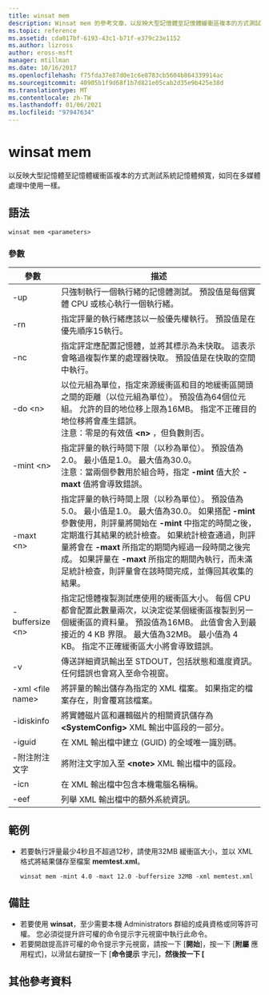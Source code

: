 ```yaml
---
title: winsat mem
description: Winsat mem 的參考文章，以反映大型記憶體至記憶體緩衝區複本的方式測試系統記憶體頻寬，如同在多媒體處理中使用一樣。
ms.topic: reference
ms.assetid: cda017bf-6193-43c1-b71f-e379c23e1152
ms.author: lizross
author: eross-msft
manager: mtillman
ms.date: 10/16/2017
ms.openlocfilehash: f75fda37e87d0e1c6e8783cb5604b864339914ac
ms.sourcegitcommit: 40905b1f9d68f1b7d821e05cab2d35e9b425e38d
ms.translationtype: MT
ms.contentlocale: zh-TW
ms.lasthandoff: 01/06/2021
ms.locfileid: "97947634"
---
```

# <a name="winsat-mem"></a>winsat mem



以反映大型記憶體至記憶體緩衝區複本的方式測試系統記憶體頻寬，如同在多媒體處理中使用一樣。



## <a name="syntax"></a>語法

```
winsat mem <parameters>
```

### <a name="parameters"></a>參數

|參數|描述|
|---------|-----------|
|-up|只強制執行一個執行緒的記憶體測試。 預設值是每個實體 CPU 或核心執行一個執行緒。|
|-rn|指定評量的執行緒應該以一般優先權執行。 預設值是在優先順序15執行。|
|-nc|指定評定應配置記憶體，並將其標示為未快取。 這表示會略過複製作業的處理器快取。 預設值是在快取的空間中執行。|
|-do \<n>|以位元組為單位，指定來源緩衝區和目的地緩衝區開頭之間的距離（以位元組為單位）。 預設值為64個位元組。 允許的目的地位移上限為16MB。 指定不正確目的地位移將會產生錯誤。</br>注意：零是的有效值 **\<n>** ，但負數則否。|
|-mint \<n>|指定評量的執行時間下限（以秒為單位）。 預設值為2.0。 最小值是1.0。 最大值為30.0。</br>注意：當兩個參數用於組合時，指定 **-mint** 值大於 **-maxt** 值將會導致錯誤。|
|-maxt \<n>|指定評量的執行時間上限（以秒為單位）。 預設值為5.0。 最小值是1.0。 最大值為30.0。 如果搭配 **-mint** 參數使用，則評量將開始在 **-mint** 中指定的時間之後，定期進行其結果的統計檢查。 如果統計檢查通過，則評量將會在 **-maxt** 所指定的期間內經過一段時間之後完成。 如果評量在 **-maxt** 所指定的期間內執行，而未滿足統計檢查，則評量會在該時間完成，並傳回其收集的結果。|
|-buffersize \<n>|指定記憶體複製測試應使用的緩衝區大小。 每個 CPU 都會配置此數量兩次，以決定從某個緩衝區複製到另一個緩衝區的資料量。 預設值為16MB。 此值會舍入到最接近的 4 KB 界限。 最大值為32MB。 最小值為 4 KB。 指定不正確緩衝區大小將會導致錯誤。|
|-v|傳送詳細資訊輸出至 STDOUT，包括狀態和進度資訊。 任何錯誤也會寫入至命令視窗。|
|-xml \<file name>|將評量的輸出儲存為指定的 XML 檔案。 如果指定的檔案存在，則會覆寫該檔案。|
|-idiskinfo|將實體磁片區和邏輯磁片的相關資訊儲存為 **\<SystemConfig>** XML 輸出中區段的一部分。|
|-iguid|在 XML 輸出檔中建立 (GUID) 的全域唯一識別碼。|
|-附注附注文字|將附注文字加入至 **\<note>** XML 輸出檔中的區段。|
|-icn|在 XML 輸出檔中包含本機電腦名稱稱。|
|-eef|列舉 XML 輸出檔中的額外系統資訊。|

## <a name="examples"></a>範例

- 若要執行評量最少4秒且不超過12秒，請使用32MB 緩衝區大小，並以 XML 格式將結果儲存至檔案 **memtest.xml**。
  ```
  winsat mem -mint 4.0 -maxt 12.0 -buffersize 32MB -xml memtest.xml
  ```

## <a name="remarks"></a>備註

-   若要使用 **winsat**，至少需要本機 Administrators 群組的成員資格或同等許可權。 您必須從提升許可權的命令提示字元視窗中執行此命令。
-   若要開啟提高許可權的命令提示字元視窗，請按一下 [**開始**]，按一下 [**附屬** 應用程式]，以滑鼠右鍵按一下 [**命令提示** 字元]，**然後按一下 [**

## <a name="additional-references"></a>其他參考資料

